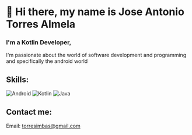 # 👋 Hi there, my name is Jose Antonio Torres Almela
### I'm a Kotlin Developer, 
I'm passionate about the world of software development and programming and specifically the android world

## Skills:

![Android](https://img.shields.io/badge/-android-3279CE?style=plastic&logo=android)
![Kotlin](https://img.shields.io/badge/-kotlin-7F8489?style=plastic&logo=kotlin)
![Java](https://img.shields.io/badge/-java-E34A86?style=plastic&logo=java)

## Contact me:

Email: torresimbas@gmail.com


